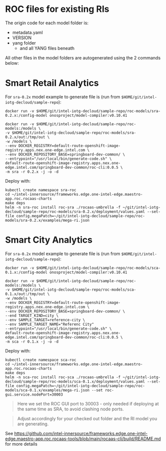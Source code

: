 # ROC files for existing RIs

The origin code for each model folder is:
* metadata.yaml
* VERSION
* yang folder
  * and all YANG files beneath

All other files in the model folders are autogenerated using the 2 commands below:

# Smart Retail Analytics
For `sra-0.2x` model example to generate file is (run from `$HOME/git/intel-iotg-decloud/sample-repo`):

```shell
docker run -v $HOME/git/intel-iotg-decloud/sample-repo/roc-models/sra-0.2.x:/config-model onosproject/model-compiler:v0.10.41
```

```shell
docker run -v $HOME/git/intel-iotg-decloud/sample-repo/roc-models:/models \
-v $HOME/git/intel-iotg-decloud/sample-repo/roc-models/sra-0.2.x/out:/tmp/out \
-w /models \
--env DOCKER_REGISTRY=default-route-openshift-image-registry.apps.nex.one-edge.intel.com \
--env DOCKER_REPOSITORY_BASE=springboard-dev-common/ \
--entrypoint="/usr/local/bin/generate-code.sh" \ 
default-route-openshift-image-registry.apps.nex.one-edge.intel.com/springboard-dev-common/roc-cli:0.0.5 \
-m sra -r 0.2.x -j -o -d
```

Deploy with:
```shell
kubectl create namespace sra-roc
cd ~/intel-innersource/frameworks.edge.one-intel-edge.maestro-app.roc.rocaas-charts
make deps
helm -n sra-roc install roc-sra ./rocaas-umbrella -f ~/git/intel-iotg-decloud/sample-repo/roc-models/sra-0.2.x/deployment/values.yaml --set-file config.megaPatch=~/git/intel-iotg-decloud/sample-repo/roc-models/sra-0.2.x/examples/mega-ri.json
```

# Smart City Analytics
For `sra-0.2x` model example to generate file is (run from `$HOME/git/intel-iotg-decloud/sample-repo`):

```shell
docker run -v $HOME/git/intel-iotg-decloud/sample-repo/roc-models/sca-0.1.x:/config-model onosproject/model-compiler:v0.10.41
```

```shell
docker run -v $HOME/git/intel-iotg-decloud/sample-repo/roc-models:/models \
-v $HOME/git/intel-iotg-decloud/sample-repo/roc-models/sca-0.1.x/out:/tmp/out \
-w /models \
--env DOCKER_REGISTRY=default-route-openshift-image-registry.apps.nex.one-edge.intel.com \
--env DOCKER_REPOSITORY_BASE=springboard-dev-common/ \
--end TARGET_KIND=city \
--env SAMPLE_TARGET=reference-city \
--env SAMPLE_TARGET_NAME="Referenc City"
--entrypoint="/usr/local/bin/generate-code.sh" \
default-route-openshift-image-registry.apps.nex.one-edge.intel.com/springboard-dev-common/roc-cli:0.0.5 \
-m sca -r 0.1.x -j -o -d
```

Deploy with:
```shell
kubectl create namespace sca-roc
cd ~/intel-innersource/frameworks.edge.one-intel-edge.maestro-app.roc.rocaas-charts
make deps
helm -n sca-roc install roc-sca ./rocaas-umbrella -f ~/git/intel-iotg-decloud/sample-repo/roc-models/sca-0.1.x/deployment/values.yaml --set-file config.megaPatch=~/git/intel-iotg-decloud/sample-repo/roc-models/sca-0.1.x/examples/mega-ri.json --set roc-gui.service.nodePort=30003
```

> Here we set the ROC GUI port to 30003 - only needed if deploying at the same time as SRA, to avoid clashing node ports. 


> Adjust accordingly for your checked out folder and the RI model you are generating.

See https://github.com/intel-innersource/frameworks.edge.one-intel-edge.maestro-app.roc.rocaas-tools/blob/main/rocaas-cli/build/README.md for more details
